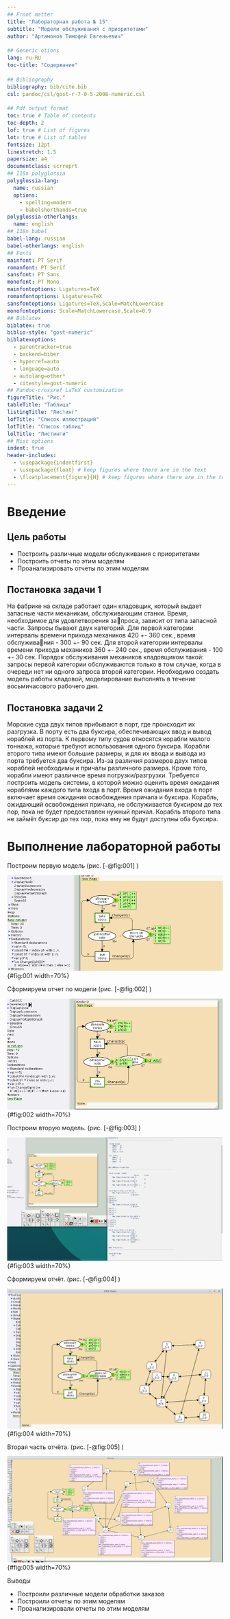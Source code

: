 ```yaml
---
## Front matter
title: "Лабораторная работа № 15"
subtitle: "Модели обслуживания с приоритетами"
author: "Артамонов Тимофей Евгеньевич"

## Generic otions
lang: ru-RU
toc-title: "Содержание"

## Bibliography
bibliography: bib/cite.bib
csl: pandoc/csl/gost-r-7-0-5-2008-numeric.csl

## Pdf output format
toc: true # Table of contents
toc-depth: 2
lof: true # List of figures
lot: true # List of tables
fontsize: 12pt
linestretch: 1.5
papersize: a4
documentclass: scrreprt
## I18n polyglossia
polyglossia-lang:
  name: russian
  options:
	- spelling=modern
	- babelshorthands=true
polyglossia-otherlangs:
  name: english
## I18n babel
babel-lang: russian
babel-otherlangs: english
## Fonts
mainfont: PT Serif
romanfont: PT Serif
sansfont: PT Sans
monofont: PT Mono
mainfontoptions: Ligatures=TeX
romanfontoptions: Ligatures=TeX
sansfontoptions: Ligatures=TeX,Scale=MatchLowercase
monofontoptions: Scale=MatchLowercase,Scale=0.9
## Biblatex
biblatex: true
biblio-style: "gost-numeric"
biblatexoptions:
  - parentracker=true
  - backend=biber
  - hyperref=auto
  - language=auto
  - autolang=other*
  - citestyle=gost-numeric
## Pandoc-crossref LaTeX customization
figureTitle: "Рис."
tableTitle: "Таблица"
listingTitle: "Листинг"
lofTitle: "Список иллюстраций"
lotTitle: "Список таблиц"
lolTitle: "Листинги"
## Misc options
indent: true
header-includes:
  - \usepackage{indentfirst}
  - \usepackage{float} # keep figures where there are in the text
  - \floatplacement{figure}{H} # keep figures where there are in the text
---
```



# Введение

## Цель работы

- Построить различные модели обслуживания с приоритетами
- Построить отчеты по этим моделям
- Проанализировать отчеты по этим моделям

## Постановка задачи 1

На фабрике на складе работает один кладовщик, который выдает запасные части механикам, обслуживающим станки. Время, необходимое для удовлетворения запроса, зависит от типа запасной части. Запросы бывают двух категорий. 
Для первой категории интервалы времени прихода механиков 420 +- 360 сек., время обслуживания - 300 +- 90 сек. Для второй категории интервалы времени прихода механиков 360 +- 240 сек., время обслуживания - 100 +- 30 сек.
Порядок обслуживания механиков кладовщиком такой: запросы первой категории обслуживаются только в том случае, когда в очереди нет ни одного запроса второй категории. Необходимо создать модель работы кладовой, моделирование выполнять в течение восьмичасового рабочего дня.

## Постановка задачи 2

Морские суда двух типов прибывают в порт, где происходит их разгрузка. В порту есть два буксира, обеспечивающих ввод и вывод кораблей из порта. К первому типу судов относятся корабли малого тоннажа, которые требуют использования одного буксира. 
Корабли второго типа имеют большие размеры, и для их ввода и вывода из порта требуется два буксира. Из-за различия размеров двух типов кораблей необходимы и причалы различного размера. Кроме того, корабли имеют различное время погрузки/разгрузки. 
Требуется построить модель системы, в которой можно оценить время ожидания кораблями каждого типа входа в порт. Время ожидания входа в порт включает время ожидания освобождения причала и буксира. 
Корабль, ожидающий освобождения причала, не обслуживается буксиром до тех пор, пока не будет предоставлен нужный причал. Корабль второго типа не займёт буксир до тех пор, пока ему не будут доступны оба буксира.

# Выполнение лабораторной работы

Построим первую модель (рис. [-@fig:001] )

![Код в gpss](image/1.PNG){#fig:001 width=70%}

Сформируем отчет по модели (рис. [-@fig:002] )

![Максимальная длина первой очереди - 8, второй - 3, среднее время ожидания в первой - 883, во второй 152, обработано примерно равное количество заявок 2 категорий](image/2.PNG){#fig:002 width=70%}

Построим вторую модель. (рис. [-@fig:003] )

![Код в gpss](image/3.PNG){#fig:003 width=70%}

Сформируем отчёт. (рис. [-@fig:004] )

![Отчёт по модели](image/4.PNG){#fig:004 width=70%}

Вторая часть отчёта. (рис. [-@fig:005] )

![Среднее время в очереди первого типа - 97, в очереди второго типа - 352, в первом причале было 1345 кораблей, во втором 444, причалы загруженнее буксиров](image/5.PNG){#fig:005 width=70%}

Выводы

- Построили различные модели обработки заказов
- Построили отчеты по этим моделям
- Проанализировали отчеты по этим моделям
